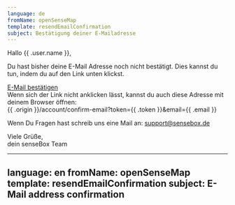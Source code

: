 ```yaml
---
language: de
fromName: openSenseMap
template: resendEmailConfirmation
subject: Bestätigung deiner E-Mailadresse
---
```


<p>
  Hallo {{ .user.name }},
</p>
<p>
  Du hast bisher deine E-Mail Adresse noch nicht bestätigt. Dies kannst du tun, indem du auf den Link unten klickst.
</p>
<p>
  <a href="{{ .origin }}/account/confirm-email?token={{ .token }}&email={{ .email }}" target="_blank">E-Mail bestätigen</a><br />
Wenn sich der Link nicht anklicken lässt, kannst du auch diese Adresse mit deinem Browser öffnen:
<br />
{{ .origin }}/account/confirm-email?token={{ .token }}&email={{ .email }}
</p>
<p>
  Wenn Du Fragen hast schreib uns eine Mail an: <a href="mailto:support@sensebox.de?Subject=Email%20Best%C3%A4tigen%20f%C3%BCr%20{{ .email }}" target="_top">support@sensebox.de</a>
</p>
<p>
  Viele Grüße,<br />dein senseBox Team
</p>

---
language: en
fromName: openSenseMap
template: resendEmailConfirmation
subject: E-Mail address confirmation
---